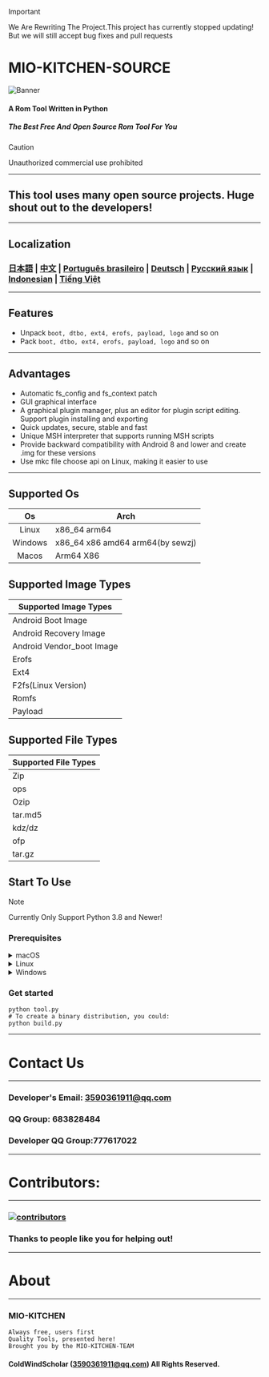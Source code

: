 > [!IMPORTANT]
> We Are Rewriting The Project.This project has currently stopped updating!
> But we will still accept bug fixes and pull requests 
# MIO-KITCHEN-SOURCE #
![Banner](https://github.com/ColdWindScholar/MIO-KITCHEN-SOURCE/blob/a9bcfdf613ad28e82f7899e3d420d76ecfea174c/splash.png)
#### A Rom Tool Written in Python
##### The Best Free And Open Source Rom Tool For You
> [!CAUTION]
> Unauthorized commercial use prohibited
***
## This tool uses many open source projects. Huge shout out to the developers!
***
## Localization
### [日本語](https://github.com/ColdWindScholar/MIO-KITCHEN-SOURCE/blob/main/README_ja-JP.md) | [中文](https://github.com/ColdWindScholar/MIO-KITCHEN-SOURCE/blob/main/README_zh-CN.md) | [Português brasileiro](https://github.com/ColdWindScholar/MIO-KITCHEN-SOURCE/blob/main/README_pt-BR.md) | [Deutsch](https://github.com/ColdWindScholar/MIO-KITCHEN-SOURCE/blob/main/README_de-DE.md) | [Русский язык](https://github.com/ColdWindScholar/MIO-KITCHEN-SOURCE/blob/main/README_ru-RU.md) | [Indonesian](https://github.com/ColdWindScholar/MIO-KITCHEN-SOURCE/blob/main/README_id-ID.md) | [Tiếng Việt](https://github.com/ColdWindScholar/MIO-KITCHEN-SOURCE/blob/main/README_vi-VN.md)
***
## Features
* Unpack `boot, dtbo, ext4, erofs, payload, logo` and so on
* Pack `boot, dtbo, ext4, erofs, payload, logo` and so on
***
## Advantages
* Automatic fs_config and fs_context patch
* GUI graphical interface
* A graphical plugin manager, plus an editor for plugin script editing. Support plugin installing and exporting
* Quick updates, secure, stable and fast
* Unique MSH interpreter that supports running MSH scripts
* Provide backward compatibility with Android 8 and lower and create .img for these versions
* Use mkc file choose api on Linux, making it easier to use
***
## Supported Os

|   Os    | Arch                             |
|:-------:|----------------------------------|
|  Linux  | x86_64 arm64                     |
| Windows | x86_64 x86 amd64 arm64(by sewzj) |
|  Macos  | Arm64  X86                       |
## Supported Image Types
| Supported Image Types     |
|---------------------------|
| Android Boot Image        |
| Android Recovery Image    |
| Android Vendor_boot Image |
| Erofs                     |
| Ext4                      |
| F2fs(Linux Version)       |
| Romfs                     |
| Payload                   |
## Supported File Types
| Supported File Types |
|----------------------|
| Zip                  |
| ops                  |
| Ozip                 |
| tar.md5              |
| kdz/dz               |
| ofp                  |
| tar.gz               |
## Start To Use
> [!NOTE]
> Currently Only Support Python 3.8 and Newer!
### Prerequisites
<details><summary>macOS</summary>

```` shell
brew install python-tk python3  tcl-tk
python3 -m pip install -U --force-reinstall pip
pip install -r requirements.txt
````

</details>

<details><summary>Linux</summary>

```` shell
python3 -m pip install -U --force-reinstall pip
pip install -r requirements.txt
sudo apt update -y && sudo apt install python3-tk -y
````

</details>

<details><summary>Windows</summary>

```` shell
python -m pip install -U --force-reinstall pip
pip install -r requirements.txt
````

</details>

### Get started
```` shell
python tool.py
# To create a binary distribution, you could:
python build.py
````
***
# Contact Us
***
### Developer's Email: 3590361911@qq.com
### QQ Group: 683828484
### Developer QQ Group:777617022
***
# Contributors:
***
### [![contributors](https://contrib.rocks/image?repo=ColdWindScholar/MIO-KITCHEN-SOURCE&max=999&column=20)](https://github.com/ColdWindScholar/MIO-KITCHEN-SOURCE/graphs/contributors)
### Thanks to people like you for helping out!
***
# About
***
### MIO-KITCHEN
```
Always free, users first
Quality Tools, presented here!
Brought you by the MIO-KITCHEN-TEAM
```
#### ColdWindScholar (3590361911@qq.com) All Rights Reserved. ####

